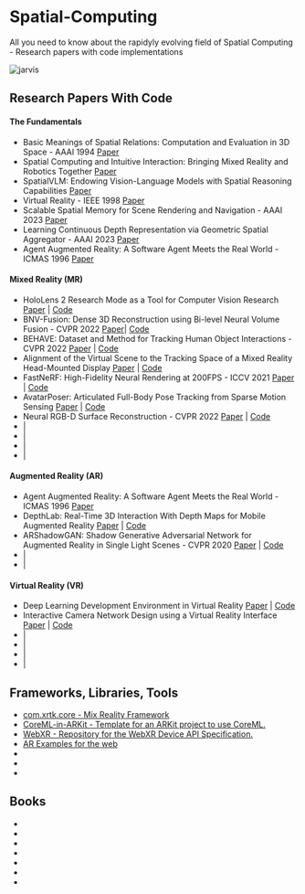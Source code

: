 # Spatial-Computing
All you need to know about the rapidyly evolving field of Spatial Computing - Research papers with code implementations

![jarvis](https://github.com/Jaykef/Spatial-Computing/assets/11355002/e276e9fc-d3f9-42ad-922f-8e2a87e9ffb2)

## Research Papers With Code
#### The Fundamentals
<ul>
  <li>Basic Meanings of Spatial Relations: Computation and Evaluation in 3D Space - AAAI 1994 <a href="https://cdn.aaai.org/AAAI/1994/AAAI94-214.pdf">Paper</a></li>
  <li>Spatial Computing and Intuitive Interaction: Bringing Mixed Reality and Robotics Together <a href="https://github.com/Jaykef/Spatial-Computing/blob/main/Research-Papers/Spatial-Computing-and%20Intuitive-Interaction.pdf">Paper</a></li>
  <li>SpatialVLM: Endowing Vision-Language Models with Spatial Reasoning Capabilities <a href="https://arxiv.org/pdf/2401.12168.pdf">Paper</a></li>
  <li>Virtual Reality - IEEE 1998 <a href="https://ieeexplore.ieee.org/document/666641">Paper</a></li>
  <li>Scalable Spatial Memory for Scene Rendering and Navigation - AAAI 2023 <a href="https://ojs.aaai.org/index.php/AAAI/article/view/25110">Paper</a></li>
  <li>Learning Continuous Depth Representation via Geometric Spatial Aggregator - AAAI 2023 <a href="https://ojs.aaai.org/index.php/AAAI/article/view/25369/25141">Paper</a></li>
  <li>Agent Augmented Reality: A Software Agent Meets the Real World - ICMAS 1996 <a href="https://cdn.aaai.org/ICMAS/1996/ICMAS96-029.pdf">Paper</a></li>
</ul>


#### Mixed Reality (MR)
<ul>
  <li>HoloLens 2 Research Mode as a Tool for Computer Vision Research <a href="https://arxiv.org/pdf/2008.11239v1.pdf">Paper</a> | <a href="https://github.com/microsoft/HoloLens2ForCV">Code</a></li>
  <li>BNV-Fusion: Dense 3D Reconstruction using Bi-level Neural Volume Fusion - CVPR 2022 <a href="https://arxiv.org/pdf/2204.01139v1.pdf">Paper</a>| <a href="https://github.com/likojack/bnv_fusion">Code</a></li>
  <li>BEHAVE: Dataset and Method for Tracking Human Object Interactions - CVPR 2022 <a href="https://arxiv.org/pdf/2204.06950v1.pdf">Paper</a> | <a href="https://github.com/xiexh20/behave-dataset">Code</a></li>
  <li>Alignment of the Virtual Scene to the Tracking Space of a Mixed Reality Head-Mounted Display <a href="https://arxiv.org/pdf/1703.05834v4.pdf">Paper</a> | <a href="https://github.com/qian256/HoloLensARToolKit">Code</a></li>
  <li>FastNeRF: High-Fidelity Neural Rendering at 200FPS - ICCV 2021 <a href="https://arxiv.org/pdf/2103.10380v2.pdf">Paper</a> | <a href="https://github.com/MaximeVandegar/Papers-in-100-Lines-of-Code/tree/main/FastNeRF_High_Fidelity_Neural_Rendering_at_200FPS">Code</a></li>
  <li>AvatarPoser: Articulated Full-Body Pose Tracking from Sparse Motion Sensing <a href="https://arxiv.org/pdf/2207.13784v1.pdf">Paper</a> | <a href="https://github.com/eth-siplab/avatarposer">Code</a></li>
  <li>Neural RGB-D Surface Reconstruction - CVPR 2022 <a href="https://arxiv.org/pdf/2104.04532v3.pdf">Paper</a> | <a href="https://github.com/dazinovic/neural-rgbd-surface-reconstruction">Code</a></li>
  <li> <a href=""></a> | <a href=""></a></li>
  <li> <a href=""></a> | <a href=""></a></li>
  <li> <a href=""></a> | <a href=""></a></li>
  <li> <a href=""></a> | <a href=""></a></li>
</ul>

#### Augmented Reality (AR)
<ul>
  <li>Agent Augmented Reality: A Software Agent Meets the Real World - ICMAS 1996 <a href="https://cdn.aaai.org/ICMAS/1996/ICMAS96-029.pdf">Paper</a></li>
  <li>DepthLab: Real-Time 3D Interaction With Depth Maps for Mobile Augmented Reality <a href="https://duruofei.com/papers/Du_DepthLab-Real-Time3DInteractionWithDepthMapsForMobileAugmentedReality_UIST2020.pdf">Paper</a> | <a href="https://github.com/googlesamples/arcore-depth-lab">Code</a></li>
  <li>ARShadowGAN: Shadow Generative Adversarial Network for Augmented Reality in Single Light Scenes - CVPR 2020 <a href="http://openaccess.thecvf.com/content_CVPR_2020/papers/Liu_ARShadowGAN_Shadow_Generative_Adversarial_Network_for_Augmented_Reality_in_Single_CVPR_2020_paper.pdf">Paper</a> | <a href="https://github.com/ldq9526/ARShadowGAN">Code</a></li>
  <li> <a href=""></a> | <a href=""></a></li>
  <li> <a href=""></a> | <a href=""></a></li>
</ul>

#### Virtual Reality (VR)
<ul>
  <li>Deep Learning Development Environment in Virtual Reality <a href="https://arxiv.org/pdf/1906.05925v1.pdf">Paper</a> | <a href="https://github.com/Cobanoglu-Lab/Devoreann">Code</a></li>
  <li>Interactive Camera Network Design using a Virtual Reality Interface <a href="https://arxiv.org/pdf/1809.07593v1.pdf">Paper</a> | <a href="https://github.com/BorisBogaerts/V-REP-VR-Interface">Code</a></li>
  <li> <a href=""></a> | <a href=""></a></li>
  <li> <a href=""></a> | <a href=""></a></li>
  <li> <a href=""></a> | <a href=""></a></li>
  <li> <a href=""></a> | <a href=""></a></li>
</ul>


## Frameworks, Libraries, Tools

<ul>
  <li><a href="https://github.com/XRTK/com.xrtk.core">com.xrtk.core - Mix Reality Framework
</a></li>
  <li><a href="https://github.com/hanleyweng/CoreML-in-ARKit">CoreML-in-ARKit - Template for an ARKit project to use CoreML.</a></li>
  <li><a href="https://github.com/immersive-web/webxr">WebXR - Repository for the WebXR Device API Specification.</a></li>
  <li><a href="https://github.com/stemkoski/AR-Examples">AR Examples for the web</a></li>
  <li><a href=""></a></li>
  <li><a href=""></a></li>
  <li><a href=""></a></li>
</ul>

## Books

<ul>
  <li><a href=""></a></li>
  <li><a href=""></a></li>
  <li><a href=""></a></li>
  <li><a href=""></a></li>
  <li><a href=""></a></li>
  <li><a href=""></a></li>
  <li><a href=""></a></li>
</ul>

